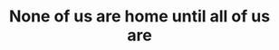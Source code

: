 ---
pid: RS184
title: None of us are home until all of us are
location_transcription: Fairmount
zipcode: '19130'
outside_phl: 
neighborhood: Art Museum,Francisville
age: '47'
age_range: 40-49
instagram: 
image_file_name: RS_184.jpg
proposal_transcription: |-
  Sister Mary Scullion + Jon Bon Jovi
  their figures arm in arm
topic: Figure,Human Rights,Music,Religion
topic_summary: 0, 0, 0, 0
type: Other No Form
keywords_other: sister mary scullion, jon bon jovi
credit: Christine White
image_labels: 
twitter: 
facebook: 
permalink: "/monuments/rs184/"
layout: item-page
---